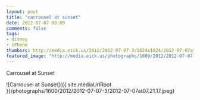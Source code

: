 ```yaml
---
layout: post
title: "carrousel at sunset"
date: 2012-07-07 08:09
comments: false
tags: 
- disney
- iPhone
thumbsrc: http://media.eick.us/2012/2012-07-07-3/1024x1024/2012-07-07at07.21.17.jpeg
featured_image: "http://media.eick.us/photographs/1600/2012/2012-07-07-3/2012-07-07at07.21.17.jpeg"
---
```

Carrousel at Sunset

![Carrousel at Sunset]({{ site.mediaUrlRoot }}/photographs/1600/2012/2012-07-07-3/2012-07-07at07.21.17.jpeg)

